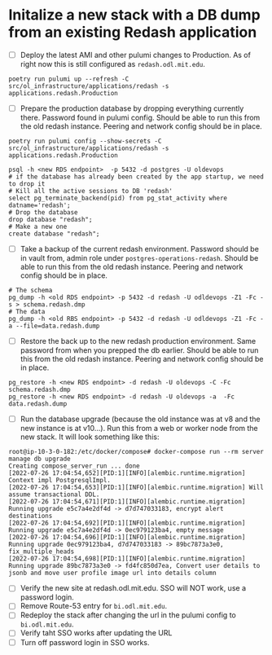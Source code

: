 # Initalize a new stack with a DB dump from an existing Redash application

- [ ] Deploy the latest AMI and other pulumi changes to Production. As of right now this is still configured as `redash.odl.mit.edu`.
```
poetry run pulumi up --refresh -C src/ol_infrastructure/applications/redash -s applications.redash.Production
```
- [ ] Prepare the production database by dropping everything currently there. Password found in pulumi config. Should be able to run this from the old redash instance. Peering and network config should be in place.
```
poetry run pulumi config --show-secrets -C src/ol_infrastructure/applications/redash -s applications.redash.Production
```
```
psql -h <new RDS endpoint>  -p 5432 -d postgres -U oldevops
# if the database has already been created by the app startup, we need to drop it
# Kill all the active sessions to DB 'redash'
select pg_terminate_backend(pid) from pg_stat_activity where datname='redash';
# Drop the database
drop database "redash";
# Make a new one
create database "redash";
```
- [ ] Take a backup of the current redash environment. Password should be in vault from, admin role under `postgres-operations-redash`. Should be able to run this from the old redash instance. Peering and network config should be in place.
```
# The schema
pg_dump -h <old RDS endpoint> -p 5432 -d redash -U odldevops -Z1 -Fc -s > schema.redash.dmp
# The data
pg_dump -h <old RBS endpoint> -p 5432 -d redash -U odldevops -Z1 -Fc -a --file=data.redash.dump
```
- [ ] Restore the back up to the new redash production environment. Same password from when you prepped the db earlier. Should be able to run this from the old redash instance. Peering and network config should be in place.
```
pg_restore -h <new RDS endpoint> -d redash -U oldevops -C -Fc schema.redash.dmp
pg_restore -h <new RDS endpoint> -d redash -U oldevops -a  -Fc data.redash.dump
```
- [ ] Run the database upgrade (because the old instance was at v8 and the new instance is at v10...). Run this from a web or worker node from the new stack. It will look something like this:
```
root@ip-10-3-0-182:/etc/docker/compose# docker-compose run --rm server manage db upgrade
Creating compose_server_run ... done
[2022-07-26 17:04:54,652][PID:1][INFO][alembic.runtime.migration] Context impl PostgresqlImpl.
[2022-07-26 17:04:54,653][PID:1][INFO][alembic.runtime.migration] Will assume transactional DDL.
[2022-07-26 17:04:54,671][PID:1][INFO][alembic.runtime.migration] Running upgrade e5c7a4e2df4d -> d7d747033183, encrypt alert destinations
[2022-07-26 17:04:54,692][PID:1][INFO][alembic.runtime.migration] Running upgrade e5c7a4e2df4d -> 0ec979123ba4, empty message
[2022-07-26 17:04:54,696][PID:1][INFO][alembic.runtime.migration] Running upgrade 0ec979123ba4, d7d747033183 -> 89bc7873a3e0, fix_multiple_heads
[2022-07-26 17:04:54,698][PID:1][INFO][alembic.runtime.migration] Running upgrade 89bc7873a3e0 -> fd4fc850d7ea, Convert user details to jsonb and move user profile image url into details column
```
- [ ] Verify the new site at redash.odl.mit.edu. SSO will NOT work, use a password login.
- [ ] Remove Route-53 entry for `bi.odl.mit.edu`.
- [ ] Redeploy the stack after changing the url in the pulumi config to `bi.odl.mit.edu`.
- [ ] Verify taht SSO works after updating the URL
- [ ] Turn off password login in SSO works.
